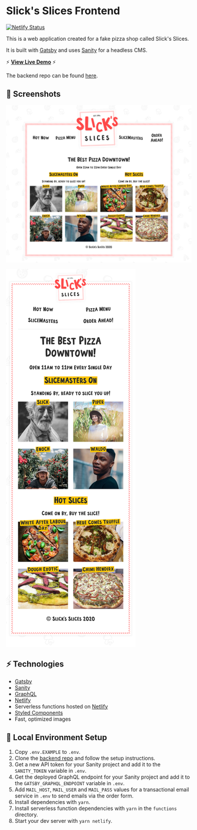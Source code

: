 # Slick's Slices Frontend

[![Netlify Status](https://api.netlify.com/api/v1/badges/e7b55525-eaa1-461f-9765-320509f930fe/deploy-status)](https://app.netlify.com/sites/slicks-slices/deploys)

This is a web application created for a fake pizza shop called Slick's Slices.

It is built with [Gatsby](https://www.gatsbyjs.com/) and uses [Sanity](https://www.sanity.io/) for a headless CMS.

⚡️ **[View Live Demo](https://slicks-slices.netlify.app/)** ⚡️



The backend repo can be found [here](https://github.com/jrapala/slicks-slices-backend).



## 📸 Screenshots

![Slick's Slices Desktop Screenshot](./docs/desktop.png)



![Slick's Slices Mobile Screenshot](./docs/mobile.png)

## ⚡️ Technologies

-   [Gatsby](https://www.gatsbyjs.com/)
-   [Sanity](https://www.sanity.io/)
-   [GraphQL](https://graphql.org/)
-   [Netlify](https://www.netlify.com/)
-   Serverless functions hosted on [Netlify](https://www.netlify.com/)
-   [Styled Components](https://styled-components.com/)
-   Fast, optimized images



## 🚀 Local Environment Setup

1. Copy `.env.EXAMPLE` to `.env`.
2. Clone the [backend repo](https://github.com/jrapala/slicks-slices-backend) and follow the setup instructions.
3. Get a new API token for your Sanity project and add it to the `SANITY_TOKEN` variable in `.env`.
4. Get the deployed GraphQL endpoint for your Sanity project and add it to the `GATSBY_GRAPHQL_ENDPOINT` variable in `.env`.
5. Add `MAIL_HOST`, `MAIL_USER` and `MAIL_PASS` values for a transactional email service in `.env` to send emails via the order form. 
6. Install dependencies with `yarn`.
7. Install serverless function dependencies with `yarn` in the `functions` directory.
8. Start your dev server with `yarn netlify`.


